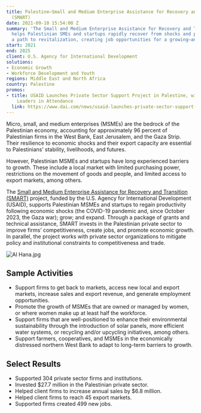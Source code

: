 ```yaml
---
title: Palestine—Small and Medium Enterprise Assistance for Recovery and Transition
  (SMART)
date: 2021-09-10 15:54:00 Z
summary: 'The Small and Medium Enterprise Assistance for Recovery and Transition project
  helps Palestinian SMEs and startups rapidly recover from shocks and put them on
  a path to revitalization, creating job opportunities for a growing—and young—population. '
start: 2021
end: 2025
client: U.S. Agency for International Development
solutions:
- Economic Growth
- Workforce Development and Youth
regions: Middle East and North Africa
country: Palestine
promos:
- title: USAID Launches Private Sector Support Project in Palestine, with Congressional
    Leaders in Attendance
  link: https://www.dai.com/news/usaid-launches-private-sector-support-project-in-palestine-with-congressional-leaders-in-attendance
---
```


Micro, small, and medium enterprises (MSMEs) are the bedrock of the Palestinian economy, accounting for approximately 96 percent of Palestinian firms in the West Bank, East Jerusalem, and the Gaza Strip. Their resilience to economic shocks and their export capacity are essential to Palestinians’ stability, livelihoods, and futures. 

However, Palestinian MSMEs and startups have long experienced barriers to growth. These include a local market with limited purchasing power, restrictions on the movement of goods and people, and limited access to export markets, among others. 

The [Small and Medium Enterprise Assistance for Recovery and Transition (SMART)](https://www.smartproject.ps/en) project, funded by the U.S. Agency for International Development (USAID), supports Palestinian MSMEs and startups to regain productivity following economic shocks (the COVID-19 pandemic and, since October 2023, the Gaza war); grow; and expand. Through a package of grants and technical assistance, SMART invests in the Palestinian private sector to improve firms’ competitiveness, create jobs, and promote economic growth. In parallel, the project works with private sector organizations to mitigate policy and institutional constraints to competitiveness and trade. 

![Al Hana.jpg](/uploads/Al%20Hana.jpg)

## Sample Activities

* Support firms to get back to markets, access new local and export markets, increase sales and export revenue, and generate employment opportunities. 
* Promote the growth of MSMEs that are owned or managed by women, or where women make up at least half the workforce. 
* Support firms that are well-positioned to enhance their environmental sustainability through the introduction of solar panels, more efficient water systems, or recycling and/or upcycling initiatives, among others. 
* Support farmers, cooperatives, and MSMEs in the economically distressed northern West Bank to adapt to long-term barriers to growth. 

## Select Results

* Supported 304 private sector firms and institutions. 
* Invested $27.7 million in the Palestinian private sector.
* Helped client firms to increase annual sales by $6.8 million.
* Helped client firms to reach 45 export markets.
* Supported firms created 499 new jobs.